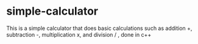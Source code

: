 # simple-calculator
This is a simple calculator that does basic calculations such as addition +, subtraction -, multiplication x, and division / , done in c++ 
